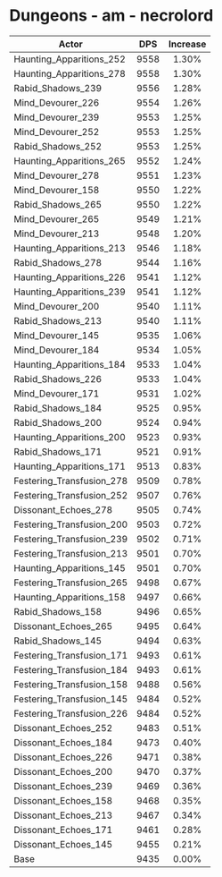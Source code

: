 # Dungeons - am - necrolord
| Actor | DPS | Increase |
|---|:---:|:---:|
|Haunting_Apparitions_252|9558|1.30%|
|Haunting_Apparitions_278|9558|1.30%|
|Rabid_Shadows_239|9556|1.28%|
|Mind_Devourer_226|9554|1.26%|
|Mind_Devourer_239|9553|1.25%|
|Mind_Devourer_252|9553|1.25%|
|Rabid_Shadows_252|9553|1.25%|
|Haunting_Apparitions_265|9552|1.24%|
|Mind_Devourer_278|9551|1.23%|
|Mind_Devourer_158|9550|1.22%|
|Rabid_Shadows_265|9550|1.22%|
|Mind_Devourer_265|9549|1.21%|
|Mind_Devourer_213|9548|1.20%|
|Haunting_Apparitions_213|9546|1.18%|
|Rabid_Shadows_278|9544|1.16%|
|Haunting_Apparitions_226|9541|1.12%|
|Haunting_Apparitions_239|9541|1.12%|
|Mind_Devourer_200|9540|1.11%|
|Rabid_Shadows_213|9540|1.11%|
|Mind_Devourer_145|9535|1.06%|
|Mind_Devourer_184|9534|1.05%|
|Haunting_Apparitions_184|9533|1.04%|
|Rabid_Shadows_226|9533|1.04%|
|Mind_Devourer_171|9531|1.02%|
|Rabid_Shadows_184|9525|0.95%|
|Rabid_Shadows_200|9524|0.94%|
|Haunting_Apparitions_200|9523|0.93%|
|Rabid_Shadows_171|9521|0.91%|
|Haunting_Apparitions_171|9513|0.83%|
|Festering_Transfusion_278|9509|0.78%|
|Festering_Transfusion_252|9507|0.76%|
|Dissonant_Echoes_278|9505|0.74%|
|Festering_Transfusion_200|9503|0.72%|
|Festering_Transfusion_239|9502|0.71%|
|Festering_Transfusion_213|9501|0.70%|
|Haunting_Apparitions_145|9501|0.70%|
|Festering_Transfusion_265|9498|0.67%|
|Haunting_Apparitions_158|9497|0.66%|
|Rabid_Shadows_158|9496|0.65%|
|Dissonant_Echoes_265|9495|0.64%|
|Rabid_Shadows_145|9494|0.63%|
|Festering_Transfusion_171|9493|0.61%|
|Festering_Transfusion_184|9493|0.61%|
|Festering_Transfusion_158|9488|0.56%|
|Festering_Transfusion_145|9484|0.52%|
|Festering_Transfusion_226|9484|0.52%|
|Dissonant_Echoes_252|9483|0.51%|
|Dissonant_Echoes_184|9473|0.40%|
|Dissonant_Echoes_226|9471|0.38%|
|Dissonant_Echoes_200|9470|0.37%|
|Dissonant_Echoes_239|9469|0.36%|
|Dissonant_Echoes_158|9468|0.35%|
|Dissonant_Echoes_213|9467|0.34%|
|Dissonant_Echoes_171|9461|0.28%|
|Dissonant_Echoes_145|9455|0.21%|
|Base|9435|0.00%|
